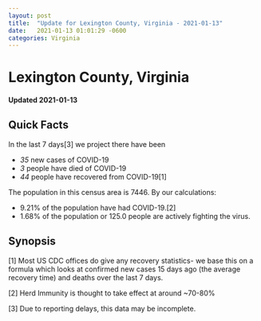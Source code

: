 ```yaml
---
layout: post
title:  "Update for Lexington County, Virginia - 2021-01-13"
date:   2021-01-13 01:01:29 -0600
categories: Virginia
---
```


# Lexington County, Virginia
#### Updated 2021-01-13

## Quick Facts

In the last 7 days[3] we project there have been
- *35* new cases of COVID-19
- *3* people have died of COVID-19
- *44* people have recovered from COVID-19[1]

The population in this census area is 7446. By our calculations:
- 9.21% of the population have had COVID-19.[2]
- 1.68% of the population or 125.0 people are actively fighting the virus.

## Synopsis




[1] Most US CDC offices do give any recovery statistics- we base this on a formula which looks at confirmed new cases
15 days ago (the average recovery time) and deaths over the last 7 days.

[2] Herd Immunity is thought to take effect at around ~70-80%

[3] Due to reporting delays, this data may be incomplete.
 
    
